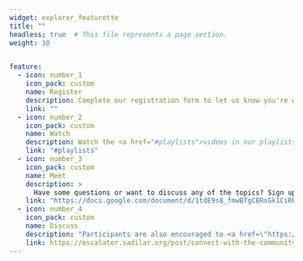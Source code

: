 ```yaml
---
widget: explorer_featurette
title: ""
headless: true  # This file represents a page section.
weight: 30


feature:
  - icon: number_1
    icon_pack: custom
    name: Register
    description: Complete our registration form to let us know you're working through the videos. Although this track allows participants to work through material at their own speed, we would still like to hear from you and support you on your journey. You are also encouraged to provide feedback to help us improve content and delivery of the EXPLORER track. <br> <em> Registration form coming soon, please send an email to <a href="mailto:escalator@talarify.co.za">escalator@talarify.co.za</a> in the interim.</em>
    link: ""
  - icon: number_2
    icon_pack: custom
    name: Watch
    description: Watch the <a href="#playlists">videos in our playlists</a> on your own time. You can select the topics that you are less familiar with. No need to work through everything. These resources should equip you with foundational knowledge about the topics at hand. For more detailed resources, please refer to our [curated list of training materials and courses](../../global-training-resources).
    link: "#playlists"
  - icon: number_3
    icon_pack: custom
    name: Meet
    description: >
      Have some questions or want to discuss any of the topics? Sign up for an informal virtual meeting simply by adding your name to our <a href="https://docs.google.com/document/d/1tdE9s8_fmwBTgCBRsGk1CiRR0YBymhX_adX9inPDu9I/edit?usp=sharing" target="_blank">open meetup document</a>. Connection details will be shared on the document and via <a href="https://escalator.sadilar.org/post/connect-with-the-community/" target="_blank">our Slack workspace</a> an hour before the meetups. We'll run a regular meeting <b>every last Tuesday of the month</b>.<br> <b>Next meeting: <a href="https://docs.google.com/document/d/1tdE9s8_fmwBTgCBRsGk1CiRR0YBymhX_adX9inPDu9I/edit?usp=sharing" target="_blank">29 June 2021 @ 15:30 - 16:30 SAST</a></b>
    link: "https://docs.google.com/document/d/1tdE9s8_fmwBTgCBRsGk1CiRR0YBymhX_adX9inPDu9I/edit?usp=sharing"
  - icon: number_4
    icon_pack: custom
    name: Discuss
    description: "Participants are also encouraged to <a href=\"https://escalator.sadilar.org/post/connect-with-the-community/\" target=\"_blank\">join our Slack Workspace</a> to get to know the community and gain exposure to conversations about digital and computational research in the humanities and social sciences. Questions and discussions related to the video content from our Explorer's Playlists can be asked on the #dci-explorer-track Slack channel specifically."
    link: https://escalator.sadilar.org/post/connect-with-the-community/
---
```



